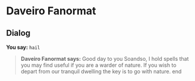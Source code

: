 # Daveiro Fanormat


## Dialog

**You say:** `hail`



>**Daveiro Fanormat says:** Good day to you Soandso, I hold spells that you may find useful if you are a warder of nature. If you wish to depart from our tranquil dwelling the key is to go with nature.
end
